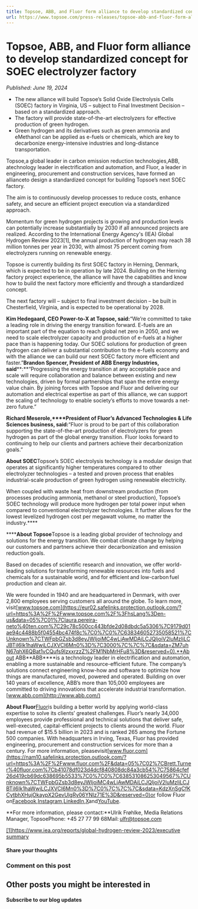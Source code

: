 ```yaml
---
title: Topsoe, ABB, and Fluor form alliance to develop standardized concept for SOEC electrolyzer factory
url: https://www.topsoe.com/press-releases/topsoe-abb-and-fluor-form-alliance-to-develop-standardized-concept-for-soec-electrolyzer-factory#main-content
---
```


# Topsoe, ABB, and Fluor form alliance to develop standardized concept for SOEC electrolyzer factory

*Published: June 19, 2024*

- The new alliance will build Topsoe’s Solid Oxide Electrolysis Cells (SOEC) factory in Virginia, US – subject to Final Investment Decision – based on a standardized approach.
- The factory will provide state-of-the-art electrolyzers for effective production of green hydrogen.
- Green hydrogen and its derivatives such as green ammonia and eMethanol can be applied as e-fuels or chemicals, which are key to decarbonize energy-intensive industries and long-distance transportation.

Topsoe,a global leader in carbon emission reduction technologies,ABB, atechnology leader in electrification and automation, and Fluor, a leader in engineering, procurement and construction services, have formed an allianceto design a standardized concept for building Topsoe’s next SOEC factory.

The aim is to continuously develop processes to reduce costs, enhance safety, and secure an efficient project execution via a standardized approach.

Momentum for green hydrogen projects is growing and production levels can potentially increase substantially by 2030 if all announced projects are realized. According to the International Energy Agency's (IEA) Global Hydrogen Review 2023[1], the annual production of hydrogen may reach 38 million tonnes per year in 2030, with almost 75 percent coming from electrolyzers running on renewable energy.

Topsoe is currently building its first SOEC factory in Herning, Denmark, which is expected to be in operation by late 2024. Building on the Herning factory project experience, the alliance will have the capabilities and know how to build the next factory more efficiently and through a standardized concept.

The next factory will – subject to final investment decision – be built in Chesterfield, Virginia, and is expected to be operational by 2028.

**Kim Hedegaard, CEO Power-to-X at Topsoe, said:**“We’re committed to take a leading role in driving the energy transition forward. E-fuels are an important part of the equation to reach global net zero in 2050, and we need to scale electrolyzer capacity and production of e-fuels at a higher pace than is happening today. Our SOEC solutions for production of green hydrogen can deliver a substantial contribution to the e-fuels economy and with the alliance we can build our next SOEC factory more efficient and faster.”**Brandon Spencer, President of ABB Energy Industries, said****:**“Progressing the energy transition at any acceptable pace and scale will require collaboration and balance between existing and new technologies, driven by formal partnerships that span the entire energy value chain. By joining forces with Topsoe and Fluor and delivering our automation and electrical expertise as part of this alliance, we can support the scaling of technology to enable society’s efforts to move towards a net-zero future.”

**Richard Meserole,****President of Fluor’s Advanced Technologies & Life Sciences business, said:**“Fluor is proud to be part of this collaboration supporting the state-of-the-art production of electrolyzers for green hydrogen as part of the global energy transition. Fluor looks forward to continuing to help our clients and partners achieve their decarbonization goals.”

**About SOEC**Topsoe’s SOEC electrolysis technology is a modular design that operates at significantly higher temperatures compared to other electrolyzer technologies – a tested and proven process that enables industrial-scale production of green hydrogen using renewable electricity.

When coupled with waste heat from downstream production (from processes producing ammonia, methanol or steel production), Topsoe’s SOEC technology will produce more hydrogen per total power input when compared to conventional electrolyzer technologies. It further allows for the lowest levelized hydrogen cost per megawatt volume, no matter the industry.****

******About Topsoe**Topsoe is a leading global provider of technology and solutions for the energy transition. We combat climate change by helping our customers and partners achieve their decarbonization and emission reduction goals.

Based on decades of scientific research and innovation, we offer world-leading solutions for transforming renewable resources into fuels and chemicals for a sustainable world, and for efficient and low-carbon fuel production and clean air.

We were founded in 1940 and are headquartered in Denmark, with over 2,800 employees serving customers all around the globe. To learn more, visit[www.topsoe.com](https://eur02.safelinks.protection.outlook.com/?url=https%3A%2F%2Fwww.topsoe.com%2F%3FhsLang%3Den-us&data=05%7C01%7Claura.pereira-neto%40ten.com%7C29c78c500cc443bfde2d08dbdc5a5306%7C9179d01ae94c4488b5f04554bc474f8c%7C0%7C0%7C638346052735058521%7CUnknown%7CTWFpbGZsb3d8eyJWIjoiMC4wLjAwMDAiLCJQIjoiV2luMzIiLCJBTiI6Ik1haWwiLCJXVCI6Mn0%3D%7C3000%7C%7C%7C&sdata=ZM7uhN67qhX6QBat1vCQufs9IzxxrzzZ%2FM1NbMrHFu8%3D&reserved=0).**About ABB**ABB****is a technology leader in electrification and automation, enabling a more sustainable and resource-efficient future. The company’s solutions connect engineering know-how and software to optimize how things are manufactured, moved, powered and operated. Building on over 140 years of excellence, ABB’s more than 105,000 employees are committed to driving innovations that accelerate industrial transformation.[www.abb.com](http://www.abb.com/)

**About Fluor**[Fluor](https://nam10.safelinks.protection.outlook.com/?url=https%3A%2F%2Fwww.fluor.com%2F&data=05%7C02%7CBrett.Turner%40fluor.com%7Cb41078df023d4dcf840808dc84a3cb54%7C75864cfef26d419cb69dc638695b5533%7C0%7C0%7C638531086253035501%7CUnknown%7CTWFpbGZsb3d8eyJWIjoiMC4wLjAwMDAiLCJQIjoiV2luMzIiLCJBTiI6Ik1haWwiLCJXVCI6Mn0%3D%7C0%7C%7C%7C&sdata=G090VXvcfbDkl51tYX1zFQVPstpQL0dD1mf2krApju4%3D&reserved=0)is building a better world by applying world-class expertise to solve its clients’ greatest challenges. Fluor’s nearly 34,000 employees provide professional and technical solutions that deliver safe, well-executed, capital-efficient projects to clients around the world. Fluor had revenue of $15.5 billion in 2023 and is ranked 265 among the Fortune 500 companies. With headquarters in Irving, Texas, Fluor has provided engineering, procurement and construction services for more than a century. For more information, pleasevisit[www.fluor.com](https://nam10.safelinks.protection.outlook.com/?url=https%3A%2F%2Fwww.fluor.com%2F&data=05%7C02%7CBrett.Turner%40fluor.com%7Cb41078df023d4dcf840808dc84a3cb54%7C75864cfef26d419cb69dc638695b5533%7C0%7C0%7C638531086253049567%7CUnknown%7CTWFpbGZsb3d8eyJWIjoiMC4wLjAwMDAiLCJQIjoiV2luMzIiLCJBTiI6Ik1haWwiLCJXVCI6Mn0%3D%7C0%7C%7C%7C&sdata=KdzXnSgCfKCytbhXHujOkaypX2GevUlgRy06YNIz71E%3D&reserved=0)or follow Fluor on[Facebook](https://nam10.safelinks.protection.outlook.com/?url=https%3A%2F%2Fwww.facebook.com%2FFluorCorp%2F&data=05%7C02%7CBrett.Turner%40fluor.com%7Cb41078df023d4dcf840808dc84a3cb54%7C75864cfef26d419cb69dc638695b5533%7C0%7C0%7C638531086253062842%7CUnknown%7CTWFpbGZsb3d8eyJWIjoiMC4wLjAwMDAiLCJQIjoiV2luMzIiLCJBTiI6Ik1haWwiLCJXVCI6Mn0%3D%7C0%7C%7C%7C&sdata=uHY69NStRYHXJJkVb6WlwpVBqV1UZHwaM931KGdJtXw%3D&reserved=0),[Instagram](https://nam10.safelinks.protection.outlook.com/?url=https%3A%2F%2Fwww.instagram.com%2Ffluorofficial%2F&data=05%7C02%7CBrett.Turner%40fluor.com%7Cb41078df023d4dcf840808dc84a3cb54%7C75864cfef26d419cb69dc638695b5533%7C0%7C0%7C638531086253075567%7CUnknown%7CTWFpbGZsb3d8eyJWIjoiMC4wLjAwMDAiLCJQIjoiV2luMzIiLCJBTiI6Ik1haWwiLCJXVCI6Mn0%3D%7C0%7C%7C%7C&sdata=%2FOVIM13FbTHKl5h3MyZXBO%2FZw07C0Vnd8qds4yB%2FRSU%3D&reserved=0),[LinkedIn](https://nam10.safelinks.protection.outlook.com/?url=https%3A%2F%2Fwww.linkedin.com%2Fcompany%2Ffluor&data=05%7C02%7CBrett.Turner%40fluor.com%7Cb41078df023d4dcf840808dc84a3cb54%7C75864cfef26d419cb69dc638695b5533%7C0%7C0%7C638531086253087863%7CUnknown%7CTWFpbGZsb3d8eyJWIjoiMC4wLjAwMDAiLCJQIjoiV2luMzIiLCJBTiI6Ik1haWwiLCJXVCI6Mn0%3D%7C0%7C%7C%7C&sdata=BqSkNqKyc3i4Xx%2BwF9bvrxqh3eKhH1K1etyRBkbmFLE%3D&reserved=0),[X](https://nam10.safelinks.protection.outlook.com/?url=https%3A%2F%2Fx.com%2FFluorCorp&data=05%7C02%7CBrett.Turner%40fluor.com%7Cb41078df023d4dcf840808dc84a3cb54%7C75864cfef26d419cb69dc638695b5533%7C0%7C0%7C638531086253101272%7CUnknown%7CTWFpbGZsb3d8eyJWIjoiMC4wLjAwMDAiLCJQIjoiV2luMzIiLCJBTiI6Ik1haWwiLCJXVCI6Mn0%3D%7C0%7C%7C%7C&sdata=EhwGzWYUaT%2FaUE0iYDOUIWzh7XExE0Q3fpoKQaIZt6c%3D&reserved=0)and[YouTube](https://nam10.safelinks.protection.outlook.com/?url=https%3A%2F%2Fwww.youtube.com%2Fuser%2FFluorCorporation&data=05%7C02%7CBrett.Turner%40fluor.com%7Cb41078df023d4dcf840808dc84a3cb54%7C75864cfef26d419cb69dc638695b5533%7C0%7C0%7C638531086253113750%7CUnknown%7CTWFpbGZsb3d8eyJWIjoiMC4wLjAwMDAiLCJQIjoiV2luMzIiLCJBTiI6Ik1haWwiLCJXVCI6Mn0%3D%7C0%7C%7C%7C&sdata=L46MBYOTIbSCkD1nu5JVmQ5hx175BdKWUsLoXDUozEw%3D&reserved=0).

**For more information, please contact:**Ulrik Frøhlke, Media Relations Manager, TopsoePhone: +45 27 77 99 68Mail: ulfr@topsoe.com

[[1]https://www.iea.org/reports/global-hydrogen-review-2023/executive summary](https://www.iea.org/reports/global-hydrogen-review-2023/executive-summary)

#### Share your thoughts

### Comment on this post

## Other posts you might be interested in

#### Subscribe to our blog updates